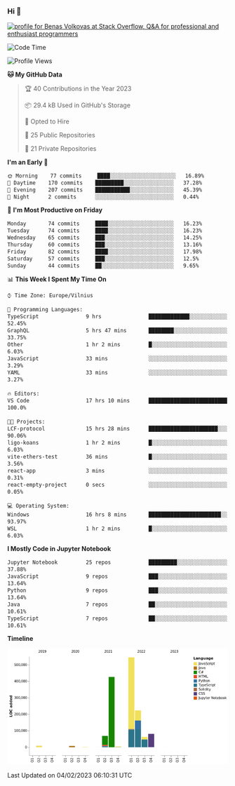 ### Hi 👋
<a href="https://stackoverflow.com/users/14954249/benas-volkovas"><img src="https://stackoverflow.com/users/flair/14954249.png?theme=dark" width="208" height="58" alt="profile for Benas Volkovas at Stack Overflow, Q&amp;A for professional and enthusiast programmers" title="profile for Benas Volkovas at Stack Overflow, Q&amp;A for professional and enthusiast programmers"></a>

<!--START_SECTION:waka-->
![Code Time](http://img.shields.io/badge/Code%20Time-1%2C240%20hrs%2020%20mins-blue)

![Profile Views](http://img.shields.io/badge/Profile%20Views-0-blue)

**🐱 My GitHub Data** 

> 🏆 40 Contributions in the Year 2023
 > 
> 📦 29.4 kB Used in GitHub's Storage 
 > 
> 💼 Opted to Hire
 > 
> 📜 25 Public Repositories 
 > 
> 🔑 21 Private Repositories  
 > 
**I'm an Early 🐤** 

```text
🌞 Morning    77 commits     ████░░░░░░░░░░░░░░░░░░░░░   16.89% 
🌆 Daytime    170 commits    █████████░░░░░░░░░░░░░░░░   37.28% 
🌃 Evening    207 commits    ███████████░░░░░░░░░░░░░░   45.39% 
🌙 Night      2 commits      ░░░░░░░░░░░░░░░░░░░░░░░░░   0.44%

```
📅 **I'm Most Productive on Friday** 

```text
Monday       74 commits     ████░░░░░░░░░░░░░░░░░░░░░   16.23% 
Tuesday      74 commits     ████░░░░░░░░░░░░░░░░░░░░░   16.23% 
Wednesday    65 commits     ███░░░░░░░░░░░░░░░░░░░░░░   14.25% 
Thursday     60 commits     ███░░░░░░░░░░░░░░░░░░░░░░   13.16% 
Friday       82 commits     ████░░░░░░░░░░░░░░░░░░░░░   17.98% 
Saturday     57 commits     ███░░░░░░░░░░░░░░░░░░░░░░   12.5% 
Sunday       44 commits     ██░░░░░░░░░░░░░░░░░░░░░░░   9.65%

```


📊 **This Week I Spent My Time On** 

```text
⌚︎ Time Zone: Europe/Vilnius

💬 Programming Languages: 
TypeScript               9 hrs               █████████████░░░░░░░░░░░░   52.45% 
GraphQL                  5 hrs 47 mins       ████████░░░░░░░░░░░░░░░░░   33.75% 
Other                    1 hr 2 mins         █░░░░░░░░░░░░░░░░░░░░░░░░   6.03% 
JavaScript               33 mins             ░░░░░░░░░░░░░░░░░░░░░░░░░   3.29% 
YAML                     33 mins             ░░░░░░░░░░░░░░░░░░░░░░░░░   3.27%

🔥 Editors: 
VS Code                  17 hrs 10 mins      █████████████████████████   100.0%

🐱‍💻 Projects: 
LCF-protocol             15 hrs 28 mins      ██████████████████████░░░   90.06% 
ligo-koans               1 hr 2 mins         █░░░░░░░░░░░░░░░░░░░░░░░░   6.03% 
vite-ethers-test         36 mins             █░░░░░░░░░░░░░░░░░░░░░░░░   3.56% 
react-app                3 mins              ░░░░░░░░░░░░░░░░░░░░░░░░░   0.31% 
react-empty-project      0 secs              ░░░░░░░░░░░░░░░░░░░░░░░░░   0.05%

💻 Operating System: 
Windows                  16 hrs 8 mins       ███████████████████████░░   93.97% 
WSL                      1 hr 2 mins         █░░░░░░░░░░░░░░░░░░░░░░░░   6.03%

```

**I Mostly Code in Jupyter Notebook** 

```text
Jupyter Notebook         25 repos            █████████░░░░░░░░░░░░░░░░   37.88% 
JavaScript               9 repos             ███░░░░░░░░░░░░░░░░░░░░░░   13.64% 
Python                   9 repos             ███░░░░░░░░░░░░░░░░░░░░░░   13.64% 
Java                     7 repos             ██░░░░░░░░░░░░░░░░░░░░░░░   10.61% 
TypeScript               7 repos             ██░░░░░░░░░░░░░░░░░░░░░░░   10.61%

```


**Timeline**

![Chart not found](https://raw.githubusercontent.com/BenasVolkovas/BenasVolkovas/main/charts/bar_graph.png) 


 Last Updated on 04/02/2023 06:10:31 UTC
<!--END_SECTION:waka-->
